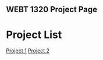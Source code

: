 ## WEBT 1320 Project Page

<h1>Project List</h1>

<a href="project1/index.html" target="_blank">Project 1</a>
<a href="project1/index.html" target="_blank">Project 2</a>

